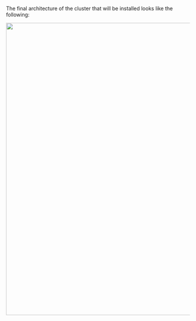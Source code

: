 The final architecture of the cluster that will be installed looks like the following:

<img src="../../assets/images/rhpam70-ephimeral-template.png" width="800" />
